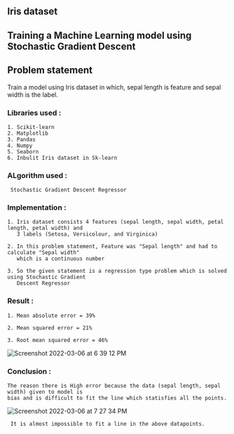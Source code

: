 ## Iris dataset

## Training a Machine Learning model using Stochastic Gradient Descent 

## Problem statement 

   Train a model using Iris dataset in which, sepal length is feature and sepal width is the label. 

    
### Libraries used : 

    1. Scikit-learn
    2. Matplotlib
    3. Pandas
    4. Numpy
    5. Seaborn
    6. Inbulit Iris dataset in Sk-learn

### ALgorithm used : 

     Stochastic Gradient Descent Regressor
   

### Implementation : 
    
    1. Iris dataset consists 4 features (sepal length, sepal width, petal length, petal width) and 
       3 labels (Setosa, Versicolour, and Virginica)  
    
    2. In this problem statement, Feature was "Sepal length" and had to calculate "Sepal width" 
       which is a continuous number 
    
    3. So the given statement is a regression type problem which is solved using Stochastic Gradient
       Descent Regressor 
    
    
### Result : 

    1. Mean absolute error = 39%  
    
    2. Mean squared error = 21% 
    
    3. Root mean squared error = 46% 
    
![Screenshot 2022-03-06 at 6 39 12 PM](https://user-images.githubusercontent.com/63935255/156926218-dcbe5a76-58cd-48b0-bef1-ae142e2b78cf.png)


### Conclusion : 

    The reason there is High error because the data (sepal length, sepal width) given to model is 
    bias and is difficult to fit the line which statisfies all the points. 

![Screenshot 2022-03-06 at 7 27 34 PM](https://user-images.githubusercontent.com/63935255/156926433-ff84c068-aa9c-4da1-8b74-66ce11a95030.png)


     It is almost impossible to fit a line in the above datapoints. 


